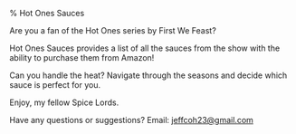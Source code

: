 % Hot Ones Sauces

Are you a fan of the Hot Ones series by First We Feast?  

Hot Ones Sauces provides a list of all the sauces from the show with the ability to purchase them from Amazon!  

Can you handle the heat? Navigate through the seasons and decide which sauce is perfect for you.

Enjoy, my fellow Spice Lords.

Have any questions or suggestions? Email: jeffcoh23@gmail.com
